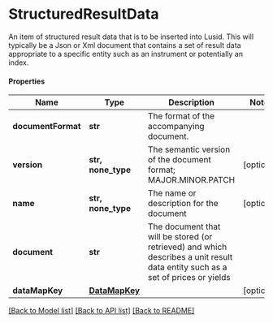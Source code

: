 # StructuredResultData

An item of structured result data that is to be inserted into Lusid. This will typically be a Json or Xml document that  contains a set of result data appropriate to a specific entity such as an instrument or potentially an index.

#### Properties
Name | Type | Description | Notes
------------ | ------------- | ------------- | -------------
**documentFormat** | **str** | The format of the accompanying document. | 
**version** | **str, none_type** | The semantic version of the document format; MAJOR.MINOR.PATCH | [optional] 
**name** | **str, none_type** | The name or description for the document | [optional] 
**document** | **str** | The document that will be stored (or retrieved) and which describes a unit result data entity such as a set of prices or yields | 
**dataMapKey** | [**DataMapKey**](DataMapKey.md) |  | [optional] 

[[Back to Model list]](../README.md#documentation-for-models) [[Back to API list]](../README.md#documentation-for-api-endpoints) [[Back to README]](../README.md)

